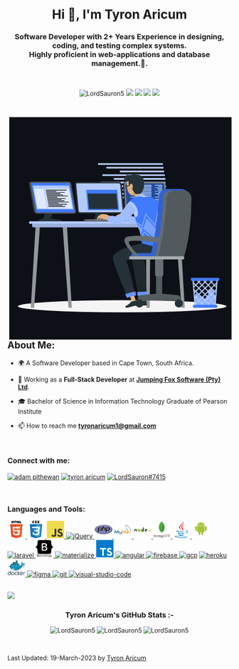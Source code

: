 <h1 align="center">Hi 👋, I'm Tyron Aricum</h1>
<h3 align="center">Software Developer with 2+ Years Experience in designing, coding, and testing complex systems. <br>Highly proficient in web-applications and database management.🌟.</h3>

<br>

<p align="center">
  <img src="https://komarev.com/ghpvc/?username=LordSauron5&label=Profile%20views&color=0e75b6&style=flat" alt="LordSauron5" />
  <img src="https://img.shields.io/badge/Age-24-blue" />
  <img src="https://img.shields.io/badge/Lives-South%20Africa-blue" />
  <img src="https://img.shields.io/badge/Languages-English%26Afrikaans-brightgreen" />
  <img src="https://img.shields.io/badge/Focus-Web%20Development-brightgreen" />
</p>

<br>

<!-- Trophies -->
<!-- Enable when profile is a bit better -->
<!-- <p align="left"> <a href="https://github.com/ryo-ma/github-profile-trophy"><img src="https://github-profile-trophy.vercel.app/?username=LordSauron5&theme=dracula&column=7" alt="LordSauron5" /></a> </p>-->

<p><img align="right" src="https://github.com/LordSauron5/LordSauron5/blob/master/animation_500_kxa883sd.gif" alt="LordSauron5" /></p>

## About Me: 

- 🌍 A Software Developer based in Cape Town, South Africa.

- 🌱 Working as a **Full-Stack Developer** at **[Jumping Fox Software (Pty) Ltd](https://jumpingfoxsoftware.com/)**.

- 🎓 Bachelor of Science in Information Technology Graduate of Pearson Institute

- 📫 How to reach me **tyronaricum1@gmail.com**

<br>

<h3 align="left">Connect with me:</h3>
<p align="left">
  <a href="https://www.linkedin.com/in/tyron-aricum-15331a17b/" target="blank"><img align="center"
      src="https://raw.githubusercontent.com/rahuldkjain/github-profile-readme-generator/master/src/images/icons/Social/linked-in-alt.svg"
      alt="adam pithewan" height="30" width="40" /></a>
  <a href="https://fb.com/tyron aricum" target="blank"><img align="center"
      src="https://raw.githubusercontent.com/rahuldkjain/github-profile-readme-generator/master/src/images/icons/Social/facebook.svg"
      alt="tyron aricum" height="30" width="40" /></a>
  <a href="https://discord.gg/LordSauron#7415" target="blank"><img align="center" 
      src="https://raw.githubusercontent.com/rahuldkjain/github-profile-readme-generator/master/src/images/icons/Social/discord.svg" 
      alt="LordSauron#7415" height="30" width="40" /></a>
</p>

<br>

<h3 align="left">Languages and Tools:</h3>
<p align="left"> 
  <!-- HTML -->
  <a href="https://www.w3.org/html/" target="_blank" rel="noreferrer"> 
    <img src="https://raw.githubusercontent.com/devicons/devicon/master/icons/html5/html5-original-wordmark.svg" alt="html5" width="40" height="40" /> </a> 
  <!-- CSS -->
  <a href="https://www.w3schools.com/css/" target="_blank" rel="noreferrer"> 
      <img src="https://raw.githubusercontent.com/devicons/devicon/master/icons/css3/css3-original-wordmark.svg" alt="css3" width="40" height="40" /> </a> 
  <!-- JavaScript -->
  <a href="https://developer.mozilla.org/en-US/docs/Web/JavaScript" target="_blank" rel="noreferrer"> 
      <img src="https://raw.githubusercontent.com/devicons/devicon/master/icons/javascript/javascript-original.svg" alt="javascript" width="40" height="40" /> </a> 
  <!-- jQuery -->
  <a href="https://jquery.com/" target="_blank" rel="noreferrer"> 
      <img src="https://www.vectorlogo.zone/logos/jquery/jquery-vertical.svg" alt="jQuery" width="40" height="40" /> </a>
  <!-- PHP -->
  <a href="https://www.php.net" target="_blank" rel="noreferrer"> 
      <img src="https://raw.githubusercontent.com/devicons/devicon/master/icons/php/php-original.svg"  alt="php" width="40" height="40" /> </a> 
  <!-- MySql -->
  <a href="https://www.mysql.com/" target="_blank" rel="noreferrer"> 
      <img  src="https://raw.githubusercontent.com/devicons/devicon/master/icons/mysql/mysql-original-wordmark.svg" alt="mysql" width="40" height="40" /> </a> 
  <!-- NodeJs -->
  <a href="https://nodejs.org" target="_blank" rel="noreferrer">
      <img src="https://raw.githubusercontent.com/devicons/devicon/master/icons/nodejs/nodejs-original-wordmark.svg" alt="nodejs" width="40" height="40" /> </a> 
  <!-- MongoDB -->
  <a href="https://www.mongodb.com/" target="_blank" rel="noreferrer"> 
      <img src="https://raw.githubusercontent.com/devicons/devicon/master/icons/mongodb/mongodb-original-wordmark.svg" alt="mongodb" width="40" height="40" /> </a> 
  <!-- JAVA -->
  <a href="https://www.java.com" target="_blank" rel="noreferrer"> 
      <img src="https://raw.githubusercontent.com/devicons/devicon/master/icons/java/java-original.svg"  alt="java" width="40" height="40" /> </a> 
  <!-- Android -->
  <a href="https://developer.android.com" target="_blank" rel="noreferrer"> 
      <img  src="https://raw.githubusercontent.com/devicons/devicon/master/icons/android/android-original-wordmark.svg"  alt="android" width="40" height="40" /> </a>
  <!-- Laravel -->
  <a href="https://laravel.com/" target="_blank" rel="noreferrer"> 
      <img src="https://www.vectorlogo.zone/logos/laravel/laravel-icon.svg" alt="laravel" width="40" height="40" /> </a>
  <!-- Bootstrap -->
  <a href="https://getbootstrap.com" target="_blank" rel="noreferrer"> 
      <img src="https://raw.githubusercontent.com/devicons/devicon/master/icons/bootstrap/bootstrap-plain-wordmark.svg" alt="bootstrap" width="40" height="40" /> </a> 
  <!-- Material UI -->
  <a href="https://materializecss.com/" target="_blank" rel="noreferrer"> 
      <img src="https://raw.githubusercontent.com/prplx/svg-logos/5585531d45d294869c4eaab4d7cf2e9c167710a9/svg/materialize.svg" alt="materialize" width="40" height="40" /> </a> 
  <!-- TypeScript -->
  <a href="https://www.typescriptlang.org/" target="_blank" rel="noreferrer"> 
      <img src="https://raw.githubusercontent.com/devicons/devicon/master/icons/typescript/typescript-original.svg" alt="typescript" width="40" height="40" /> </a>
  <!-- Angular -->
  <a href="https://angular.io" target="_blank" rel="noreferrer"> 
      <img src="https://angular.io/assets/images/logos/angular/angular.svg"  alt="angular" width="40" height="40" /> </a> 
  <!-- Firebase -->
  <a href="https://firebase.google.com/" target="_blank" rel="noreferrer"> 
      <img src="https://www.vectorlogo.zone/logos/firebase/firebase-icon.svg"  alt="firebase" width="40" height="40" /> </a>
  <!-- Google Cloud Platform -->
  <a href="https://cloud.google.com" target="_blank" rel="noreferrer"> 
      <img src="https://www.vectorlogo.zone/logos/google_cloud/google_cloud-icon.svg"  alt="gcp" width="40" height="40" /></a> 
  <!-- Heroku -->
  <a href="https://heroku.com" target="_blank" rel="noreferrer"> 
      <img src="https://www.vectorlogo.zone/logos/heroku/heroku-icon.svg"  alt="heroku" width="40" height="40" /> </a> 
  <!-- Docker -->
  <a href="https://www.docker.com/" target="_blank" rel="noreferrer"> 
      <img src="https://raw.githubusercontent.com/devicons/devicon/master/icons/docker/docker-original-wordmark.svg" alt="docker" width="40" height="40" /> </a> 
  <!-- Figma -->
  <a href="https://www.figma.com/" target="_blank" rel="noreferrer">
      <img src="https://www.vectorlogo.zone/logos/figma/figma-icon.svg" alt="figma" width="40" height="40" /> </a> 
  <!-- Git -->
  <a href="https://git-scm.com/" target="_blank" rel="noreferrer"> 
      <img src="https://www.vectorlogo.zone/logos/git-scm/git-scm-icon.svg"  alt="git" width="40" height="40" /> </a>
  <!-- VSCODE -->
  <a href="https://code.visualstudio.com/" target="_blank" rel="noreferrer"> 
      <img src="https://www.vectorlogo.zone/logos/visualstudio_code/visualstudio_code-icon.svg" alt="visual-studio-code" width="40" height="40" /> </a>
</p>

<br>
<img src="https://user-images.githubusercontent.com/73097560/115834477-dbab4500-a447-11eb-908a-139a6edaec5c.gif">
<br>

<h3 align="center">Tyron Aricum's GitHub Stats :-</h3>

<div align="center">
  <img src="https://github-readme-stats.vercel.app/api/top-langs?username=LordSauron5&show_icons=true&locale=en&bg_color=0d1117&text_color=ffffff&layout=compact" alt="LordSauron5" style="width: 400px; height: 200px; object-fit: cover;" />
  <img src="https://github-readme-stats.vercel.app/api?username=LordSauron5&show_icons=true&locale=en&bg_color=0d1117&text_color=ffffff&repo=convoychat" alt="LordSauron5" style="width: 350px; height: 280px; object-fit: cover;" />
  <img src="https://github-readme-streak-stats.herokuapp.com/?user=LordSauron5&theme=dark&background=0d1117&date_format=M%20j%5B%2C%20Y%5D" alt="LordSauron5" style="width: 500px; height: 200px; object-fit: cover;" />
</div>




<p align="left">
    <a href="https://twitter.com/" target="blank"><img src="https://img.shields.io/twitter/follow/?logo=twitter&style=for-the-badge" alt="" /></a>
</p>


Last Updated: 19-March-2023 by [Tyron Aricum](https://github.com/LordSauron5/)
